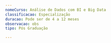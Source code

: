 ```yaml
---
nomeCurso: Análise de Dados com BI e Big Data
classificacao: Especialização
duracao: Pode ser de 4 a 12 meses
observacao: obs
tipo: Pós Graduação

---
```


